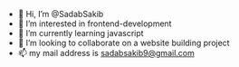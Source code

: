 - 👋 Hi, I’m @SadabSakib
- 👀 I’m interested in frontend-development
- 🌱 I’m currently learning javascript
- 💞️ I’m looking to collaborate on a website building project
- 📫 my mail address is sadabsakib9@gmail.com

<!---
SadabSakib/SadabSakib is a ✨ special ✨ repository because its `README.md` (this file) appears on your GitHub profile.
You can click the Preview link to take a look at your changes.
--->
